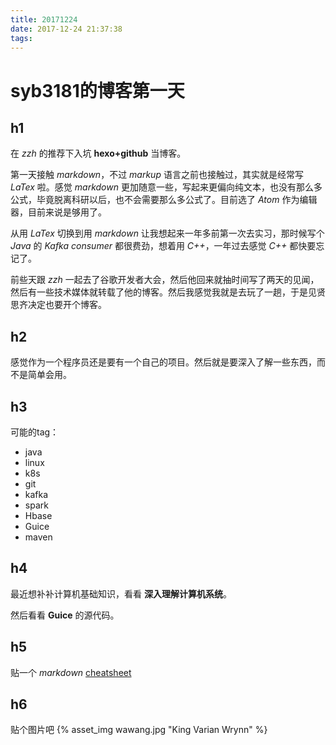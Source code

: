 ```yaml
---
title: 20171224
date: 2017-12-24 21:37:38
tags:
---
```



# syb3181的博客第一天

## h1

在 *zzh* 的推荐下入坑 **hexo+github** 当博客。

第一天接触 *markdown*，不过 *markup* 语言之前也接触过，其实就是经常写 *LaTex* 啦。感觉 *markdown* 更加随意一些，写起来更偏向纯文本，也没有那么多公式，毕竟脱离科研以后，也不会需要那么多公式了。目前选了 *Atom* 作为编辑器，目前来说是够用了。

从用 *LaTex* 切换到用 *markdown* 让我想起来一年多前第一次去实习，那时候写个 *Java* 的 *Kafka* *consumer* 都很费劲，想着用 *C++*，一年过去感觉 *C++* 都快要忘记了。

前些天跟 *zzh* 一起去了谷歌开发者大会，然后他回来就抽时间写了两天的见闻，然后有一些技术媒体就转载了他的博客。然后我感觉我就是去玩了一趟，于是见贤思齐决定也要开个博客。

## h2

感觉作为一个程序员还是要有一个自己的项目。然后就是要深入了解一些东西，而不是简单会用。

## h3

可能的tag：
  - java
  - linux
  - k8s
  - git
  - kafka
  - spark
  - Hbase
  - Guice
  - maven

## h4

最近想补补计算机基础知识，看看 **深入理解计算机系统**。

然后看看 **Guice** 的源代码。

## h5
贴一个 *markdown* [ cheatsheet](https://github.com/adam-p/markdown-here/wiki/Markdown-Cheatsheet)

## h6
贴个图片吧
{% asset_img wawang.jpg "King Varian Wrynn" %}
